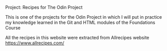 Project: Recipes for The Odin Project

This is one of the projects for the Odin Project in which I will put in practice my 
knowledge learned in the Git and HTML modules of the Foundations Course

All the recipes in this website were extracted from Allrecipes website https://www.allrecipes.com/